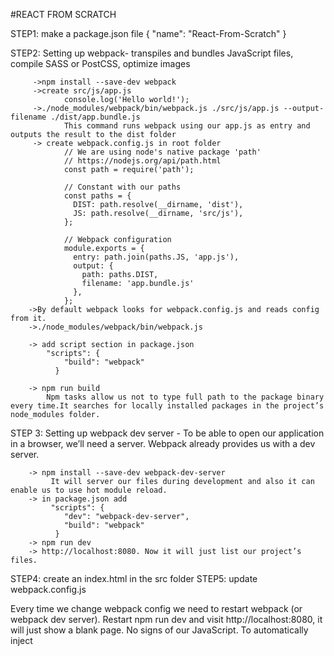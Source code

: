 #REACT FROM SCRATCH


STEP1:  make a package.json file 
		 {
			  "name": "React-From-Scratch"
		 }

STEP2:  Setting up webpack- transpiles and bundles JavaScript files, compile SASS or PostCSS, optimize images 
		 
		 ->npm install --save-dev webpack
		 ->create src/js/app.js
		 		console.log('Hello world!');
		 ->./node_modules/webpack/bin/webpack.js ./src/js/app.js --output-filename ./dist/app.bundle.js 
		 		This command runs webpack using our app.js as entry and outputs the result to the dist folder
		 -> create webpack.config.js in root folder
		 		// We are using node's native package 'path'
				// https://nodejs.org/api/path.html
				const path = require('path');

				// Constant with our paths
				const paths = {
				  DIST: path.resolve(__dirname, 'dist'),
				  JS: path.resolve(__dirname, 'src/js'),
				};

				// Webpack configuration
				module.exports = {
				  entry: path.join(paths.JS, 'app.js'),
				  output: {
				    path: paths.DIST,
				    filename: 'app.bundle.js'
				  },
				};
		->By default webpack looks for webpack.config.js and reads config from it.
		->./node_modules/webpack/bin/webpack.js

		-> add script section in package.json
			"scripts": {
			    "build": "webpack"
			  }

		-> npm run build
			Npm tasks allow us not to type full path to the package binary every time.It searches for locally installed packages in the project’s node_modules folder.

STEP 3: Setting up webpack dev server - To be able to open our application in a browser, we’ll need a server. Webpack already provides us with a dev server.

		-> npm install --save-dev webpack-dev-server
			 It will server our files during development and also it can enable us to use hot module reload.
		-> in package.json add
			 "scripts": {
			    "dev": "webpack-dev-server",
			    "build": "webpack"
			  }
		-> npm run dev
		-> http://localhost:8080. Now it will just list our project’s files.

STEP4: create an index.html in the src folder
STEP5: update webpack.config.js


Every time we change webpack config we need to restart webpack (or webpack dev server).
Restart npm run dev and visit http://localhost:8080, it will just show a blank page. No signs of our JavaScript. To automatically inject <script> tags with our bundled application we’ll use html-webpack-plugin.

STEP6: HTML Webpack Plugin -simplifies creation of HTML files to serve your webpack bundles.

		->npm install --save-dev html-webpack-plugin
		->activate it in webpack.config.js. 
			Require it and add it to the plugins section of the config
		->restart dev task, we’ll be able to see Hello world! in the console.

STEP7: Babel setup -Babel takes modern JavaScript and transpiles it - converts it to the old version of 
					JavaScript that can be executed in the browsers that don’t support modern JavaScript
				    standards.

				    -> npm install --save-dev babel-core babel-loader babel-preset-env babel-preset-react
				    		install the above four packages

				    -> create .babelrc file  // Babel has this default config file
				    	{
						  "presets": ["env", "react"]
						}
					-> This will tell Babel to use two presets we just installed.

					-> update webpack.config.js to use Babel loader for .js and .jsx files.

STEP8: REACT setup

		->npm install --save react react-dom
		-> modify index.html
			<div id="app"></div>
		->modify app.js with react component

STEP9: CSS setup

		->Create src/css folder and a simple style.css in it.

		->npm install --save-dev css-loader
				To add this CSS file to the app, let's use css-loader.
				CSS loader needs to write loaded CSS code to either style tag in the head or external stylesheet file. If you want to write it to the style tag you should use style-loader.

		->npm install --save-dev extract-text-webpack-plugin
			let's extract it to the external file by using extract-text-webpack-plugin. HTML webpack plugin, that we already set, will add css file to index.html for us.

		NOTE: if you are using webpack v4.x you’ll need to install extract-text-webpack-plugin@next which is 
				webpack 4 compatible.

		-> import our CSS in app.js

		-> update webpack config to use css-loader for CSS files